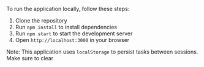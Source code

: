 To run the application locally, follow these steps:

1. Clone the repository
2. Run `npm install` to install dependencies
3. Run `npm start` to start the development server
4. Open `http://localhost:3000` in your browser

Note: This application uses `localStorage` to persist tasks between sessions. Make sure to clear
